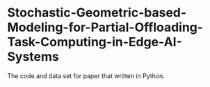 # Stochastic-Geometric-based-Modeling-for-Partial-Offloading-Task-Computing-in-Edge-AI-Systems
The code and data set for paper that written in Python.
